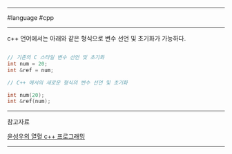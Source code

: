 
---

#language #cpp

---

c++ 언어에서는 아래와 같은 형식으로 변수 선언 및 초기화가 가능하다.

```cpp

// 기존의 C 스타일 변수 선언 및 초기화
int num = 20;
int &ref = num;

// C++ 에서의 새로운 형식의 변수 선언 및 초기화

int num(20);
int &ref(num);

```

---

참고자료

[윤성우의 열혈 c++ 프로그래밍](https://product.kyobobook.co.kr/detail/S000001589147)

---